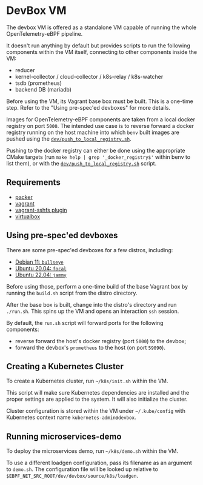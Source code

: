 # DevBox VM #

The devbox VM is offered as a standalone VM capable of running the whole
OpenTelemetry-eBPF pipeline.

It doesn't run anything by default but provides scripts to run the following
components within the VM itself, connecting to other components inside the VM:
- reducer
- kernel-collector / cloud-collector / k8s-relay / k8s-watcher
- tsdb (prometheus)
- backend DB (mariadb)

Before using the VM, its Vagrant base box must be built. This is a one-time
step. Refer to the "Using pre-spec'ed devboxes" for more details.

Images for OpenTelemetry-eBPF components are taken from a local docker registry
on port `5000`. The intended use case is to reverse forward a docker registry
running on the host machine into which `benv` built images are pushed using the
[`dev/push_to_local_registry.sh`](../push_to_local_registry.sh).

Pushing to the docker registry can either be done using the appropriate CMake
targets (run `make help | grep '_docker_registry$'` within benv to list them),
or with the [`dev/push_to_local_registry.sh`](../push_to_local_registry.sh)
script.


## Requirements ##

- [packer](https://packer.io/)
- [vagrant](https://www.vagrantup.com/)
- [vagrant-sshfs plugin](https://github.com/dustymabe/vagrant-sshfs#install-plugin)
- [virtualbox](https://www.virtualbox.org/)


## Using pre-spec'ed devboxes ##

There are some pre-spec'ed devboxes for a few distros, including:
- [Debian 11: `bullseye`](boxes/debian-bullseye)
- [Ubuntu 20.04: `focal`](boxes/ubuntu-focal)
- [Ubuntu 22.04: `jammy`](boxes/ubuntu-jammy)

Before using those, perform a one-time build of the base Vagrant box by running
the `build.sh` script from the distro directory.

After the base box is built, change into the distro's directory and run
`./run.sh`. This spins up the VM and opens an interaction `ssh` session.

By default, the `run.sh` script will forward ports for the following components:
- reverse forward the host's docker registry (port `5000`) to the devbox;
- forward the devbox's `prometheus` to the host (on port `59090`).


## Creating a Kubernetes Cluster ##

To create a Kubernetes cluster, run `~/k8s/init.sh` within the VM.

This script will make sure Kubernetes dependencies are installed and the proper
settings are applied to the system. It will also initialize the cluster.

Cluster configuration is stored within the VM under `~/.kube/config` with
Kubernetes context name `kubernetes-admin@devbox`.


## Running microservices-demo ##

To deploy the microservices demo, run `~/k8s/demo.sh` within the VM.

To use a different loadgen configuration, pass its filename as an argument to `demo.sh`.
The configuration file will be looked up relative to `$EBPF_NET_SRC_ROOT/dev/devbox/source/k8s/loadgen`.
